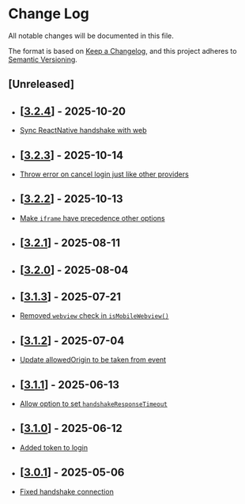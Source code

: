 # Change Log

All notable changes will be documented in this file.

The format is based on [Keep a Changelog](https://keepachangelog.com/en/1.0.0/),
and this project adheres to [Semantic Versioning](https://semver.org/spec/v2.0.0.html).

## [Unreleased]

- ## [[3.2.4](https://github.com/multiversx/mx-sdk-js-webview-provider/pull/40)] - 2025-10-20

- [Sync ReactNative handshake with web](https://github.com/multiversx/mx-sdk-js-webview-provider/pull/39)
- ## [[3.2.3](https://github.com/multiversx/mx-sdk-js-webview-provider/pull/35)] - 2025-10-14

- [Throw error on cancel login just like other providers](https://github.com/multiversx/mx-sdk-js-webview-provider/pull/36)

- ## [[3.2.2](https://github.com/multiversx/mx-sdk-js-webview-provider/pull/35)] - 2025-10-13

- [Make `iframe` have precedence other options](https://github.com/multiversx/mx-sdk-js-webview-provider/pull/34)

- ## [[3.2.1](https://github.com/multiversx/mx-sdk-js-webview-provider/pull/32)] - 2025-08-11

- ## [[3.2.0](https://github.com/multiversx/mx-sdk-js-webview-provider/pull/31)] - 2025-08-04

- ## [[3.1.3](https://github.com/multiversx/mx-sdk-js-webview-provider/pull/30)] - 2025-07-21
- [Removed `webview` check in `isMobileWebview()`](https://github.com/multiversx/mx-sdk-js-webview-provider/pull/30)

- ## [[3.1.2](https://github.com/multiversx/mx-sdk-js-webview-provider/pull/29)] - 2025-07-04
- [Update allowedOrigin to be taken from event](https://github.com/multiversx/mx-sdk-js-webview-provider/pull/28)

- ## [[3.1.1](https://github.com/multiversx/mx-sdk-js-webview-provider/pull/27)] - 2025-06-13

- [Allow option to set `handshakeResponseTimeout`](https://github.com/multiversx/mx-sdk-js-webview-provider/pull/27)

- ## [[3.1.0](https://github.com/multiversx/mx-sdk-js-webview-provider/pull/26)] - 2025-06-12

- [Added token to login](https://github.com/multiversx/mx-sdk-js-webview-provider/pull/25)

- ## [[3.0.1](https://github.com/multiversx/mx-sdk-js-webview-provider/pull/24)] - 2025-05-06

- [Fixed handshake connection](https://github.com/multiversx/mx-sdk-js-webview-provider/pull/23)
